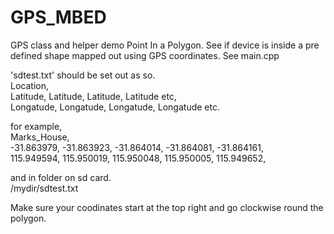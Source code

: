 # GPS_MBED
GPS class and helper demo
Point In a Polygon. See if device is inside a pre defined shape mapped out using GPS coordinates.
See main.cpp

'sdtest.txt' should be set out as so.     
Location,       
Latitude, Latitude, Latitude, Latitude etc,  
Longatude, Longatude, Longatude, Longatude etc.  

for example,  
Marks_House,    
-31.863979, -31.863923, -31.864014, -31.864081, -31.864161,    
115.949594, 115.950019, 115.950048, 115.950005, 115.949652,    

and in folder on sd card.     
/mydir/sdtest.txt      

Make sure your coodinates start at the top right and go clockwise round the polygon.       

